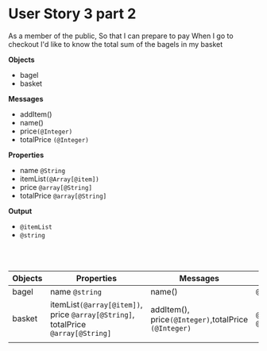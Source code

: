 # User Story 3 part 2

As a member of the public,
So that I can prepare to pay
When I go to checkout I'd like to know the total sum of the bagels in my basket


**Objects**
- bagel
- basket
  
  

**Messages**

- addItem()
- name()
- price`(@Integer)`
- totalPrice `(@Integer)`
 
**Properties**

- name `@String`
- itemList`(@Array[@item])`
- price `@array[@String]`
- totalPrice `@array[@String]`
  
  
**Output**

- `@itemList`
- `@string`

  
<br><br>

| Objects | Properties                                                                       | Messages                                             | Output                 |
| ------- | -------------------------------------------------------------------------------- | ---------------------------------------------------- | ---------------------- |
| bagel   | name `@string`                                                                   | name()                                               | `@string`              |
| basket  | itemList`(@array[@item])`, price `@array[@String]`, totalPrice `@array[@String]` | addItem(), price`(@Integer)`,totalPrice `(@Integer)` | `@itemList`, `@String` |
|         |                                                                                  |